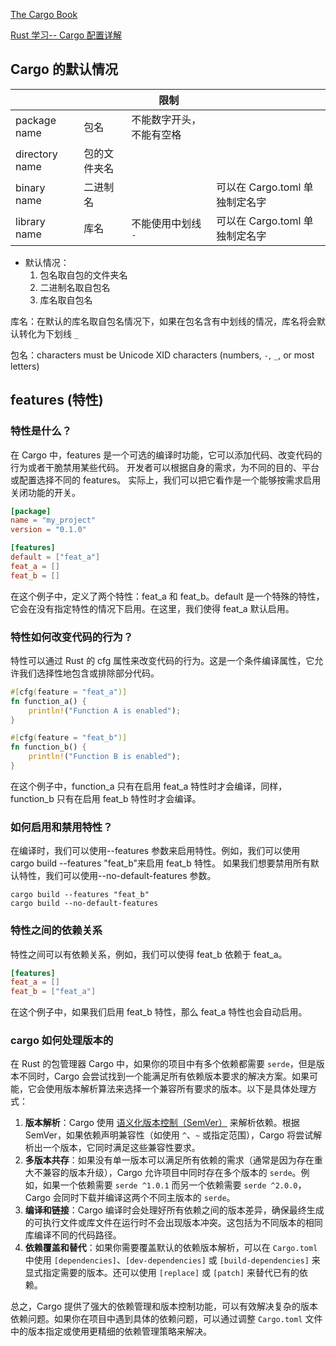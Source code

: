 [The Cargo Book](https://doc.rust-lang.org/cargo/index.html)

[Rust 学习-- Cargo 配置详解](https://sdk.nnsdao.com/docs/rust-guide/rust-cargo-config-detail/)

## Cargo 的默认情况

|                |              | 限制                     |                                |
| -------------- | ------------ | ------------------------ | ------------------------------ |
| package name   | 包名         | 不能数字开头，不能有空格 |                                |
| directory name | 包的文件夹名 |                          |                                |
| binary name    | 二进制名     |                          | 可以在 Cargo.toml 单独制定名字 |
| library name   | 库名         | 不能使用中划线 `-`       | 可以在 Cargo.toml 单独制定名字 |

- 默认情况：
  1. 包名取自包的文件夹名
  2. 二进制名取自包名
  3. 库名取自包名

库名：在默认的库名取自包名情况下，如果在包名含有中划线的情况，库名将会默认转化为下划线 `_`

包名：characters must be Unicode XID characters (numbers, `-`, `_`, or most letters)

## features (特性)

### 特性是什么？

在 Cargo 中，features 是一个可选的编译时功能，它可以添加代码、改变代码的行为或者干脆禁用某些代码。
开发者可以根据自身的需求，为不同的目的、平台或配置选择不同的 features。
实际上，我们可以把它看作是一个能够按需求启用关闭功能的开关。

```toml
[package]
name = "my_project"
version = "0.1.0"

[features]
default = ["feat_a"]
feat_a = []
feat_b = []
```

在这个例子中，定义了两个特性：feat_a 和 feat_b。default 是一个特殊的特性，它会在没有指定特性的情况下启用。在这里，我们使得 feat_a 默认启用。

### 特性如何改变代码的行为？

特性可以通过 Rust 的 cfg 属性来改变代码的行为。这是一个条件编译属性，它允许我们选择性地包含或排除部分代码。

```rs
#[cfg(feature = "feat_a")]
fn function_a() {
    println!("Function A is enabled");
}

#[cfg(feature = "feat_b")]
fn function_b() {
    println!("Function B is enabled");
}
```

在这个例子中，function_a 只有在启用 feat_a 特性时才会编译，同样，function_b 只有在启用 feat_b 特性时才会编译。

### 如何启用和禁用特性？

在编译时，我们可以使用--features 参数来启用特性。例如，我们可以使用 cargo build --features "feat_b"来启用 feat_b 特性。
如果我们想要禁用所有默认特性，我们可以使用--no-default-features 参数。

```
cargo build --features "feat_b"
cargo build --no-default-features
```

### 特性之间的依赖关系

特性之间可以有依赖关系，例如，我们可以使得 feat_b 依赖于 feat_a。

```toml
[features]
feat_a = []
feat_b = ["feat_a"]
```

在这个例子中，如果我们启用 feat_b 特性，那么 feat_a 特性也会自动启用。

### cargo 如何处理版本的

在 Rust 的包管理器 Cargo 中，如果你的项目中有多个依赖都需要 `serde`，但是版本不同时，Cargo 会尝试找到一个能满足所有依赖版本要求的解决方案。如果可能，它会使用版本解析算法来选择一个兼容所有要求的版本。以下是具体处理方式：

1. **版本解析**：Cargo 使用 [语义化版本控制（SemVer）](https://semver.org/) 来解析依赖。根据 SemVer，如果依赖声明兼容性（如使用 `^`、`~` 或指定范围），Cargo 将尝试解析出一个版本，它同时满足这些兼容性要求。
2. **多版本共存**：如果没有单一版本可以满足所有依赖的需求（通常是因为存在重大不兼容的版本升级），Cargo 允许项目中同时存在多个版本的 `serde`。例如，如果一个依赖需要 `serde ^1.0.1` 而另一个依赖需要 `serde ^2.0.0`，Cargo 会同时下载并编译这两个不同主版本的 `serde`。
3. **编译和链接**：Cargo 编译时会处理好所有依赖之间的版本差异，确保最终生成的可执行文件或库文件在运行时不会出现版本冲突。这包括为不同版本的相同库编译不同的代码路径。
4. **依赖覆盖和替代**：如果你需要覆盖默认的依赖版本解析，可以在 `Cargo.toml` 中使用 `[dependencies]`、`[dev-dependencies]` 或 `[build-dependencies]` 来显式指定需要的版本。还可以使用 `[replace]` 或 `[patch]` 来替代已有的依赖。

总之，Cargo 提供了强大的依赖管理和版本控制功能，可以有效解决复杂的版本依赖问题。如果你在项目中遇到具体的依赖问题，可以通过调整 `Cargo.toml` 文件中的版本指定或使用更精细的依赖管理策略来解决。
